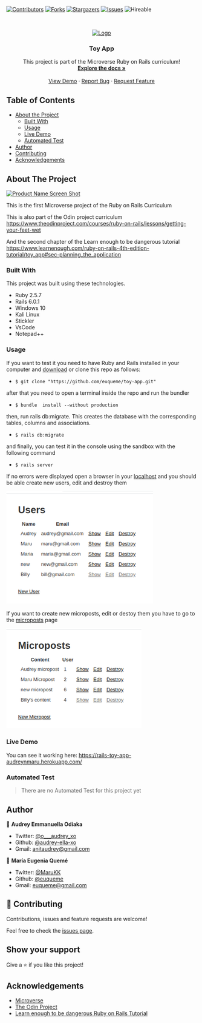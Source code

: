 <!--
*** Thanks for checking out this README Template. If you have a suggestion that would
*** make this better, please fork the repo and create a pull request or simply open
*** an issue with the tag "enhancement".
*** Thanks again! Now go create something AMAZING! :D
-->

<!-- PROJECT SHIELDS -->
<!--
*** I'm using markdown "reference style" links for readability.
*** Reference links are enclosed in brackets [ ] instead of parentheses ( ).
*** See the bottom of this document for the declaration of the reference variables
*** for contributors-url, forks-url, etc. This is an optional, concise syntax you may use.
*** https://www.markdownguide.org/basic-syntax/#reference-style-links
-->
[![Contributors][contributors-shield]][contributors-url]
[![Forks][forks-shield]][forks-url]
[![Stargazers][stars-shield]][stars-url]
[![Issues][issues-shield]][issues-url]
![Hireable](https://cdn.rawgit.com/hiendv/hireable/master/styles/default/yes.svg)

<!-- PROJECT LOGO -->
<br />
<p align="center">
  <a href="https://github.com/euqueme/toy-app">
    <img src="app/assets/images/mLogo.png" alt="Logo" width="80" height="80">
  </a>

  <h3 align="center">Toy App</h3>

  <p align="center">
    This project is part of the Microverse Ruby on Rails curriculum!
    <br />
    <a href="https://github.com/euqueme/toy-app"><strong>Explore the docs »</strong></a>
    <br />
    <br />
    <a href="https://rails-toy-app-audreynmaru.herokuapp.com/">View Demo</a>
    ·
    <a href="https://github.com/euqueme/toy-app/issues">Report Bug</a>
    ·
    <a href="https://github.com/euqueme/toy-app/issues">Request Feature</a>
  </p>
</p>

<!-- TABLE OF CONTENTS -->
## Table of Contents

* [About the Project](#about-the-project)
  * [Built With](#built-with)
  * [Usage](#usage)
  * [Live Demo](#live-demo)
  * [Automated Test](#automated-test)
* [Author](#author)
* [Contributing](#contributing)
* [Acknowledgements](#acknowledgements)

<!-- ABOUT THE PROJECT -->
## About The Project

[![Product Name Screen Shot][product-screenshot]](https://rails-toy-app-audreynmaru.herokuapp.com/)

This is the first Microverse project of the Ruby on Rails Curriculum

This is also part of the Odin project curriculum https://www.theodinproject.com/courses/ruby-on-rails/lessons/getting-your-feet-wet

And the second chapter of the Learn enough to be dangerous tutorial https://www.learnenough.com/ruby-on-rails-4th-edition-tutorial/toy_app#sec-planning_the_application

### Built With
This project was built using these technologies.
* Ruby 2.5.7
* Rails 6.0.1
* Windows 10
* Kali Linux
* Stickler
* VsCode
* Notepad++

<!-- ABOUT THE PROJECT -->
### Usage

If you want to test it you need to have Ruby and Rails installed in your computer and [download](https://github.com/euqueme/toy-app/archive/master.zip) or clone this repo as follows:
* `$ git clone "https://github.com/euqueme/toy-app.git"`

after that you need to open a terminal inside the repo and run the bundler
* `$ bundle  install --without production`

then, run rails db:migrate. This creates the database with the corresponding tables, columns and associations.
* `$ rails db:migrate`

and finally, you can test it in the console using the sandbox with the following command
* `$ rails server`

If no errors were displayed open a browser in your [localhost](http://localhost:3000/) and you should be able create new users, edit and destroy them 


![screenshot](app/assets/images/toy_app_users.png)

If you want to create new microposts, edit or destoy them you have to go to the [microposts](http://localhost:3000/microposts) page

![screenshot](app/assets/images/toy_app_microposts.png)

<!-- LIVE VERSION -->
### Live Demo

You can see it working here:  https://rails-toy-app-audreynmaru.herokuapp.com/

<!-- AUTOMATED TEST -->
### Automated Test

> There are no Automated Test for this project yet

<!-- CONTACT -->
## Author

👤 **Audrey Emmanuella Odiaka** 
- Twitter: [@o___audrey_xo](https://twitter.com/o___audrey_xo) 
- Github: [@audrey-ella-xo](https://github.com/audrey-ella-xo) 
- Gmail: anitaudrey@gmail.com

👤 **María Eugenia Quemé** 

- Twitter: [@MaruKK](https://twitter.com/MaruKK) 
- Github: [@euqueme](https://github.com/euqueme) 
- Gmail: euqueme@gmail.com

## 🤝 Contributing

Contributions, issues and feature requests are welcome!

Feel free to check the [issues page](https://github.com/euqueme/micro-reddit/issues).

## Show your support

Give a ⭐️ if you like this project!

<!-- ACKNOWLEDGEMENTS -->
## Acknowledgements
* [Microverse](https://www.microverse.org/)
* [The Odin Project](https://www.theodinproject.com/)
* [Learn enough to be dangerous Ruby on Rails Tutorial](https://www.learnenough.com/ruby-on-rails-4th-edition-tutorial/)

<!-- MARKDOWN LINKS & IMAGES -->
<!-- https://www.markdownguide.org/basic-syntax/#reference-style-links -->
[contributors-shield]: https://img.shields.io/github/contributors/euqueme/toy-app.svg?style=flat-square
[contributors-url]: https://github.com/euqueme/toy-app/graphs/contributors
[forks-shield]: https://img.shields.io/github/forks/euqueme/toy-app.svg?style=flat-square
[forks-url]: https://github.com/euqueme/toy-app/network/members
[stars-shield]: https://img.shields.io/github/stars/euqueme/toy-app.svg?style=flat-square
[stars-url]: https://github.com/euqueme/toy-app/stargazers
[issues-shield]: https://img.shields.io/github/issues/euqueme/toy-app.svg?style=flat-square
[issues-url]: https://github.com/euqueme/toy-app/issues
[product-screenshot]: app/assets/images/screenshot.PNG
